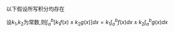 
以下假设所写积分均存在

设$k_{1}$,$k_{2}$为常数,则$\displaystyle{\int_{a}^{b}[k_{1}f(x)\pm k_{2}g(x)]dx=k_{1}\int_{a}^{b}f(x)dx\pm k_{2}\int_{a}^{b}g(x)dx}$

